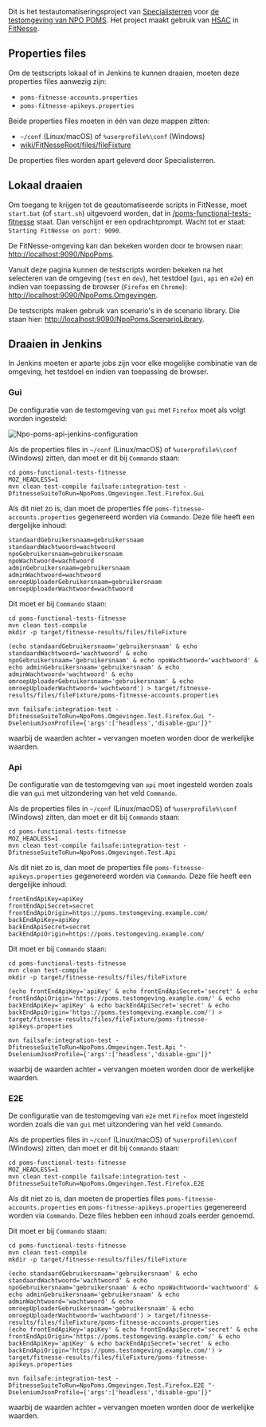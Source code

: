 Dit is het testautomatiseringsproject van [Specialisterren](https://www.specialisterren.nl/) voor [de testomgeving van NPO POMS](https://poms-test.omroep.nl/). Het project maakt gebruik van [HSAC](https://github.com/fhoeben/hsac-fitnesse-fixtures/) in [FitNesse](http://fitnesse.org/).

## Properties files

Om de testscripts lokaal of in Jenkins te kunnen draaien, moeten deze properties files aanwezig zijn:

  * `poms-fitnesse-accounts.properties`
  * `poms-fitnesse-apikeys.properties`
  
Beide properties files moeten in één van deze mappen zitten:

  * `~/conf` (Linux/macOS) of `%userprofile%\conf` (Windows)
  * [wiki/FitNesseRoot/files/fileFixture](wiki/FitNesseRoot/files/fileFixture)

De properties files worden apart geleverd door Specialisterren.

## Lokaal draaien

Om toegang te krijgen tot de geautomatiseerde scripts in FitNesse, moet `start.bat` (of `start.sh`) uitgevoerd worden, dat in [/poms-functional-tests-fitnesse](/poms-functional-tests-fitnesse) staat. Dan verschijnt er een opdrachtprompt. Wacht tot er staat: `Starting FitNesse on port: 9090`. 

De FitNesse-omgeving kan dan bekeken worden door te browsen naar: [http://localhost:9090/NpoPoms](http://localhost:9090/NpoPoms).

Vanuit deze pagina kunnen de testscripts worden bekeken na het selecteren van de omgeving (`test` en `dev`), het testdoel (`gui`, `api` en `e2e`) en indien van toepassing de browser (`Firefox` en `Chrome`): [http://localhost:9090/NpoPoms.Omgevingen](http://localhost:9090/NpoPoms.Omgevingen).

De testscripts maken gebruik van scenario's in de scenario library. Die staan hier: [http://localhost:9090/NpoPoms.ScenarioLibrary](http://localhost:9090/NpoPoms.ScenarioLibrary).

## Draaien in Jenkins

In Jenkins moeten er aparte jobs zijn voor elke mogelijke combinatie van de omgeving, het testdoel en indien van toepassing de browser.

### Gui

De configuratie van de testomgeving van `gui` met `Firefox` moet als volgt worden ingesteld:

![Npo-poms-api-jenkins-configuration](wiki/FitNesseRoot/files/images/Npo-poms-gui-jenkins-configuration.png)

Als de properties files in `~/conf` (Linux/macOS) of `%userprofile%\conf` (Windows) zitten, dan moet er dit bij `Commando` staan:
```
cd poms-functional-tests-fitnesse
MOZ_HEADLESS=1
mvn clean test-compile failsafe:integration-test -DfitnesseSuiteToRun=NpoPoms.Omgevingen.Test.Firefox.Gui
```

Als dit niet zo is, dan moet de properties file `poms-fitnesse-accounts.properties` gegenereerd worden via `Commando`. Deze file heeft een dergelijke inhoud:
```
standaardGebruikersnaam=gebruikersnaam
standaardWachtwoord=wachtwoord
npoGebruikersnaam=gebruikersnaam
npoWachtwoord=wachtwoord
adminGebruikersnaam=gebruikersnaam
adminWachtwoord=wachtwoord
omroepUploaderGebruikersnaam=gebruikersnaam
omroepUploaderWachtwoord=wachtwoord
```

Dit moet er bij `Commando` staan:
```
cd poms-functional-tests-fitnesse
mvn clean test-compile
mkdir -p target/fitnesse-results/files/fileFixture

(echo standaardGebruikersnaam='gebruikersnaam' & echo standaardWachtwoord='wachtwoord' & echo npoGebruikersnaam='gebruikersnaam' & echo npoWachtwoord='wachtwoord' & echo adminGebruikersnaam='gebruikersnaam' & echo adminWachtwoord='wachtwoord' & echo omroepUploaderGebruikersnaam='gebruikersnaam' & echo omroepUploaderWachtwoord='wachtwoord') > target/fitnesse-results/files/fileFixture/poms-fitnesse-accounts.properties

mvn failsafe:integration-test -DfitnesseSuiteToRun=NpoPoms.Omgevingen.Test.Firefox.Gui "-DseleniumJsonProfile={'args':['headless','disable-gpu']}"
```

waarbij de waarden achter `=` vervangen moeten worden door de werkelijke waarden.

### Api

De configuratie van de testomgeving van `api` moet ingesteld worden zoals die van `gui` met uitzondering van het veld `Commando`.

Als de properties files in `~/conf` (Linux/macOS) of `%userprofile%\conf` (Windows) zitten, dan moet er dit bij `Commando` staan:
```
cd poms-functional-tests-fitnesse
MOZ_HEADLESS=1
mvn clean test-compile failsafe:integration-test -DfitnesseSuiteToRun=NpoPoms.Omgevingen.Test.Api
```

Als dit niet zo is, dan moet de properties file `poms-fitnesse-apikeys.properties` gegenereerd worden via `Commando`. Deze file heeft een dergelijke inhoud:
```
frontEndApiKey=apiKey
frontEndApiSecret=secret
frontEndApiOrigin=https://poms.testomgeving.example.com/
backEndApiKey=apiKey
backEndApiSecret=secret
backEndApiOrigin=https://poms.testomgeving.example.com/
```

Dit moet er bij `Commando` staan:
```
cd poms-functional-tests-fitnesse
mvn clean test-compile
mkdir -p target/fitnesse-results/files/fileFixture

(echo frontEndApiKey='apiKey' & echo frontEndApiSecret='secret' & echo frontEndApiOrigin='https://poms.testomgeving.example.com/' & echo backEndApiKey='apiKey' & echo backEndApiSecret='secret' & echo backEndApiOrigin='https://poms.testomgeving.example.com/') > target/fitnesse-results/files/fileFixture/poms-fitnesse-apikeys.properties

mvn failsafe:integration-test -DfitnesseSuiteToRun=NpoPoms.Omgevingen.Test.Api "-DseleniumJsonProfile={'args':['headless','disable-gpu']}"
```

waarbij de waarden achter `=` vervangen moeten worden door de werkelijke waarden.

### E2E

De configuratie van de testomgeving van `e2e` met `Firefox` moet ingesteld worden zoals die van `gui` met uitzondering van het veld `Commando`.

Als de properties files in `~/conf` (Linux/macOS) of `%userprofile%\conf` (Windows) zitten, dan moet er dit bij `Commando` staan:
```
cd poms-functional-tests-fitnesse
MOZ_HEADLESS=1
mvn clean test-compile failsafe:integration-test -DfitnesseSuiteToRun=NpoPoms.Omgevingen.Test.Firefox.E2E
```

Als dit niet zo is, dan moeten de properties files `poms-fitnesse-accounts.properties` en `poms-fitnesse-apikeys.properties` gegenereerd worden via `Commando`. Deze files hebben een inhoud zoals eerder genoemd.

Dit moet er bij `Commando` staan:
```
cd poms-functional-tests-fitnesse
mvn clean test-compile
mkdir -p target/fitnesse-results/files/fileFixture

(echo standaardGebruikersnaam='gebruikersnaam' & echo standaardWachtwoord='wachtwoord' & echo npoGebruikersnaam='gebruikersnaam' & echo npoWachtwoord='wachtwoord' & echo adminGebruikersnaam='gebruikersnaam' & echo adminWachtwoord='wachtwoord' & echo omroepUploaderGebruikersnaam='gebruikersnaam' & echo omroepUploaderWachtwoord='wachtwoord') > target/fitnesse-results/files/fileFixture/poms-fitnesse-accounts.properties
(echo frontEndApiKey='apiKey' & echo frontEndApiSecret='secret' & echo frontEndApiOrigin='https://poms.testomgeving.example.com/' & echo backEndApiKey='apiKey' & echo backEndApiSecret='secret' & echo backEndApiOrigin='https://poms.testomgeving.example.com/') > target/fitnesse-results/files/fileFixture/poms-fitnesse-apikeys.properties

mvn failsafe:integration-test -DfitnesseSuiteToRun=NpoPoms.Omgevingen.Test.Firefox.E2E "-DseleniumJsonProfile={'args':['headless','disable-gpu']}"
```

waarbij de waarden achter `=` vervangen moeten worden door de werkelijke waarden.

